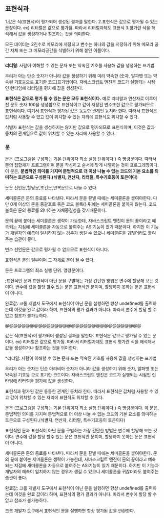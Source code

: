## 표현식과

1.값은 식(표현식)이 평가되어 생성된 결과를 말한다. 
2.표현식은 값으로 평가될 수 있는 문장이다. ex) 리터럴은 값으로 평가됨. 따라서 리터럴자체도 표현식
3.평가란 식을 해석해서 값을 생성하거나 참조하는 것을 의미한다.

모든 데이터는 2진수로 메모리에 저장되고 변수는 하나의 값을 저장하기 위해 
메모리 공간 자체 또는 그 메모리공간을 식별하기 위해 붙인 이름이다.

---
**리터럴**: 사람이 이해할 수 있는 문자 또는 약속된 기호를 사용해 값을 생성하는 표기법

우리가 아는 단순 숫자가 아니라 값을 생성하기 위해 미리 약속한 (숫자, 알파벳 또는 약속된 기호등으로 표기한 코드)표기법이다.
자바스크립트 엔진은 코드가 실행되는 시점인 런타임에 리터럴을 평가해 값을 생성한다.

__표현식은 값으로 평가 될 수 있는 문은 모두 표현식이다.__ 예로 리터럴과 연산자로 이루어진 문도
숫자 100을 생성함으로 표현식이고 값이 저장된 변수또한 값으로 평가되므로 표현식이다. 여기서 표현식과 평가된 값은 동등한 관계인 동치라 한다. 따라서 표현식은 값처럼 사용할 수 있고 값이 위치할 수 있는 자리에 표현식도 위치할 수 있다.

식별자 표현식는 값을 생성하지는 않지만 값으로 평가되므로 표현식이며, 이것은 값과 동치의
관계임으로 값이 위치할 수 있는 자리에 사용할 수 있다.

### 문

문은 (프로그램을 구성하는 기본 단위이자 최소 실행 단위이다.) 즉 명령문이다.
따라서 문의 집합체가 프로그램이며 문을 작성하고 순서에 맞게 나열하는 것이 프로그래밍이다.
이 문은, **문법적인 의미를 가지며 문법적으로 더 이상 나눌 수 없는 코드의 기본 요소를 의미하는 토큰으로 구성된다.(식별자, 연산자, 리터럴, 특수기호등이 토큰이다)**

문은 선언문,할당문,조건문,반복문으로 나눌 수 있다.

세미콜론은 문의 종료를 나타낸다. 따라서 문을 끝낼 때에는 세미콜론을 붙여야한다.
다만 0개 이상의 문을 중괄호로 묶은 코드 블록{} 뒤에는 세미콜론을 붙이지 않는다.
코드 블록은 문의 종료를 의미하는 자체종결성을 갖기때문이다.

문의 끝에 붙이는 세미콜론은 생략이 가능한데, 자바스크립트 엔진이 문의 끝이라고 예측되는 지점에
세미콜론을 자동으로 붙여주는 ASI기능이 있기 때문이다. 하지만 이 기능과 개발자의 예측이
일치하지 않는 경우가 생길 수 있으니 세미콜론을 귀찮더라도 붙여주는 습관이 좋다.

변수 선언문은 값으로 평가될 수 없으므로 표현식이 아니다.

표현식은 문의 일부이며 그 자체로 문이 될 수 있다.

문은 프로그램의 최소 실행 단위. 명령문이다.

;표현식인 문과 표현식이 아닌 문을 구별하는 가장 간단한 방법은 변수에 할당해 보는 것이다.
변수에 값을 할당 할수 있는 문은 표현식인 문이며, 할당하지 못하는 문은 표현식이 아니다.

완료값: 크롬 개발자 도구에서 표현식이 아닌 문을 실행하면 항상 undefined를 출력하는데 이것을 
완료 값이라 하며, 표현식의 평가 결과가 아니다. 따라서 변수에 할당 할 수 없고 참조가 불가능하다.

@@@@@@@@@@@@@@@@@@@@@@@@@@@@@@@@@




값은 식(표현식)이 평가되어 생성된 결과를 말한다. 
표현식은 값으로 평가될 수 있는 문이다. ex) 리터럴은 값으로 평가됨. 따라서 리터럴자체도 표현식
평가란 식을 해석해서 값을 생성하거나 참조하는 것을 의미한다.



*리터럴: 사람이 이해할 수 있는 문자 또는 약속된 기호를 사용해 값을 생성하는 표기법

우리가 아는 숫자는 단순 아라비아 숫자가 아니라 값을 생성하기 위해 숫자, 알파벳 또는 약속된 기호등 으로 표기한 코드이다.
자바스크립트 엔진은 코드가 실행되는 시점인 런타임에 리터럴을 평가해 값을 생성한다.

표현식과 평가된 값은 동등한 관계인 동치라 한다. 따라서 표현식은 값처럼 사용할 수 있고
값이 위치할 수 있는 자리에 표현식도 위치할 수 있다.


문은 (프로그램을 구성하는 기본 단위이자 최소 실행 단위이다.) 즉 명령문이다.
이 문은, 문법적인 의미를 가지며 문법적으로 더 이상 나눌 수 없는 코드의 기본
요소를 의미하는 토큰으로 구성된다.(식별자, 연산자, 리터럴, 특수기호등이 토큰이다)

표현식인 문과 표현식이 아닌 문을 구별하는 가장 간단한 방법은 변수에 할당해 보는 것이다.
변수에 값을 할당 할수 있는 문은 표현식인 문이며, 할당하지 못하는 문은 표현식이 아니다.

세미콜론은 문의 종료를 나타낸다. 따라서 문을 끝낼 때에는 세미콜론을 붙여야한다.
문의 끝에 붙이는 세미콜론은 생략이 가능한데, 자바스크립트 엔진이 문의 끝이라고 예측되는 지점에
세미콜론을 자동으로 붙여주는 ASI기능이 있기 때문이다. 하지만 이 기능과 개발자의 예측이
일치하지 않는 경우가 생길 수 있으니 세미콜론을 귀찮더라도 붙여주는 습관이 좋다.

완료값: 크롬 개발자 도구에서 표현식이 아닌 문을 실행하면 항상 undefined를 출력하는데 이것을 
완료 값이라 하며, 표현식의 평가 결과가 아니다. 따라서 변수에 할당 할 수 없고 참조가 불가능하다.

크롬 개발자 도구에서 표현식인 문을 실행하면 항상 평가된 값을 반환한다.